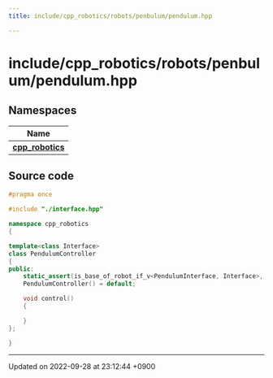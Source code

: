 ```yaml
---
title: include/cpp_robotics/robots/penbulum/pendulum.hpp

---
```


# include/cpp_robotics/robots/penbulum/pendulum.hpp



## Namespaces

| Name           |
| -------------- |
| **[cpp_robotics](/cpp_robotics/doxybook/Namespaces/namespacecpp__robotics/)**  |




## Source code

```cpp
#pragma once

#include "./interface.hpp"

namespace cpp_robotics
{

template<class Interface>
class PendulumController
{
public:
    static_assert(is_base_of_robot_if_v<PendulumInterface, Interface>, "");
    PendulumController() = default;

    void control()
    {

    }
};

}
```


-------------------------------

Updated on 2022-09-28 at 23:12:44 +0900
